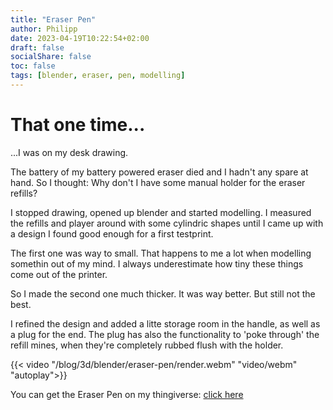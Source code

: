 ```yaml
---
title: "Eraser Pen"
author: Philipp
date: 2023-04-19T10:22:54+02:00
draft: false
socialShare: false
toc: false
tags: [blender, eraser, pen, modelling]
---
```


# That one time...

...I was on my desk drawing.

The battery of my battery powered eraser died and I hadn't any spare at hand.
So I thought: Why don't I have some manual holder for the eraser refills?

I stopped drawing, opened up blender and started modelling.
I measured the refills and player around with some cylindric shapes until I came up with a design I found good enough for a first testprint.

The first one was way to small. That happens to me a lot when modelling somethin out of my mind. I always underestimate how tiny these things come out of the printer.

So I made the second one much thicker.
It was way better. But still not the best.

I refined the design and added a litte storage room in the handle, as well as a plug for the end.
The plug has also the functionality to 'poke through' the refill mines, when they're completely rubbed flush with the holder.

{{< video "/blog/3d/blender/eraser-pen/render.webm" "video/webm" "autoplay">}}

You can get the Eraser Pen on my thingiverse:
[click here](https://www.thingiverse.com/thing:5878587)
